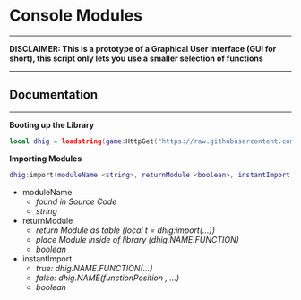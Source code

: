 # Console Modules

------

**DISCLAIMER: This is a prototype of a Graphical User Interface (GUI for short), this script only lets you use a smaller selection of functions**

------
## Documentation

------

**Booting up the Library**
```lua
local dhig = loadstring(game:HttpGet("https://raw.githubusercontent.com/Cilacs/Roblox/main/consolemodules/source.lua"))()
```
**Importing Modules**
```lua
dhig:import(moduleName <string>, returnModule <boolean>, instantImport <boolean>)
```
- moduleName
  - *found in Source Code*
  - *string*
- returnModule
  - *return Module as table (local t = dhig:import(...))*
  - *place Module inside of library (dhig.NAME.FUNCTION)*
  - *boolean*
- instantImport
  - *true: dhig.NAME.FUNCTION(...)*
  - *false: dhig.NAME(functionPosition <number>, ...)*
  - *boolean*
